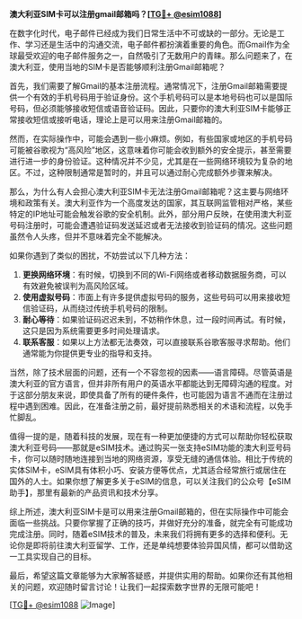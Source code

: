 **澳大利亚SIM卡可以注册gmail邮箱吗？[[TG💪+ @esim1088](https://t.me/s/esim1088)]**

在数字化时代，电子邮件已经成为我们日常生活中不可或缺的一部分。无论是工作、学习还是生活中的沟通交流，电子邮件都扮演着重要的角色。而Gmail作为全球最受欢迎的电子邮件服务之一，自然吸引了无数用户的青睐。那么问题来了，在澳大利亚，使用当地的SIM卡是否能够顺利注册Gmail邮箱呢？

首先，我们需要了解Gmail的基本注册流程。通常情况下，注册Gmail邮箱需要提供一个有效的手机号码用于验证身份。这个手机号码可以是本地号码也可以是国际号码，但必须能够接收短信或语音验证码。因此，只要你的澳大利亚SIM卡能够正常接收短信或接听电话，理论上是可以用来注册Gmail邮箱的。

然而，在实际操作中，可能会遇到一些小麻烦。例如，有些国家或地区的手机号码可能被谷歌视为“高风险”地区，这意味着你可能会收到额外的安全提示，甚至需要进行进一步的身份验证。这种情况并不少见，尤其是在一些网络环境较为复杂的地区。不过，这种限制通常是暂时的，并且可以通过耐心完成额外步骤来解决。

那么，为什么有人会担心澳大利亚SIM卡无法注册Gmail邮箱呢？这主要与网络环境和政策有关。澳大利亚作为一个高度发达的国家，其互联网监管相对严格，某些特定的IP地址可能会触发谷歌的安全机制。此外，部分用户反映，在使用澳大利亚号码注册时，可能会遭遇验证码发送延迟或者无法接收到验证码的情况。这些问题虽然令人头疼，但并不意味着完全不能解决。

如果你遇到了类似的困扰，不妨尝试以下几种方法：

1. **更换网络环境**：有时候，切换到不同的Wi-Fi网络或者移动数据服务商，可以有效避免被误判为高风险区域。
2. **使用虚拟号码**：市面上有许多提供虚拟号码的服务，这些号码可以用来接收短信验证码，从而绕过传统手机号码的限制。
3. **耐心等待**：如果验证码迟迟未到，不妨稍作休息，过一段时间再试。有时候，这只是因为系统需要更多时间处理请求。
4. **联系客服**：如果以上方法都无法奏效，可以直接联系谷歌客服寻求帮助。他们通常能为你提供更专业的指导和支持。

当然，除了技术层面的问题，还有一个不容忽视的因素——语言障碍。尽管英语是澳大利亚的官方语言，但并非所有用户的英语水平都能达到无障碍沟通的程度。对于这部分朋友来说，即使具备了所有的硬件条件，也可能因为语言不通而在注册过程中遇到困难。因此，在准备注册之前，最好提前熟悉相关的术语和流程，以免手忙脚乱。

值得一提的是，随着科技的发展，现在有一种更加便捷的方式可以帮助你轻松获取澳大利亚号码——那就是eSIM技术。通过购买一张支持eSIM功能的澳大利亚号码卡，你可以随时随地连接到当地的网络资源，享受无缝的通信体验。相比于传统的实体SIM卡，eSIM具有体积小巧、安装方便等优点，尤其适合经常旅行或居住在国外的人士。如果你想了解更多关于eSIM的信息，可以关注我们的公众号【eSIM助手】，那里有最新的产品资讯和技术分享。

综上所述，澳大利亚SIM卡是可以用来注册Gmail邮箱的，但在实际操作中可能会面临一些挑战。只要你掌握了正确的技巧，并做好充分的准备，就完全有可能成功完成注册。同时，随着eSIM技术的普及，未来我们将拥有更多的选择和便利。无论你是即将前往澳大利亚留学、工作，还是单纯想要体验异国风情，都可以借助这一工具实现自己的目标。

最后，希望这篇文章能够为大家解答疑惑，并提供实用的帮助。如果你还有其他相关的问题，欢迎随时留言讨论！让我们一起探索数字世界的无限可能吧！

[[TG💪+ @esim1088](https://t.me/s/esim1088) ![Image](https://i.postimg.cc/4NQfJmqS/Snipaste-2025-05-13-00-14-12.png)]